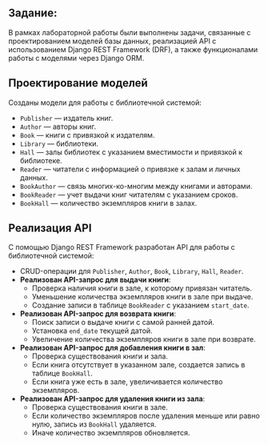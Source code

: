 ## **Задание:**

В рамках лабораторной работы были выполнены задачи, связанные с проектированием моделей базы данных, реализацией API с использованием Django REST Framework (DRF), а также функционалами работы с моделями через Django ORM.

## **Проектирование моделей**  

Созданы модели для работы с библиотечной системой:

- `Publisher` — издатель книг.
- `Author` — авторы книг.
- `Book` — книги с привязкой к издателям.
- `Library` — библиотеки.
- `Hall` — залы библиотек с указанием вместимости и привязкой к библиотеке.
- `Reader` — читатели с информацией о привязке к залам и личных данных.
- `BookAuthor` — связь многих-ко-многим между книгами и авторами.
- `BookReader` — учет выдачи книг читателям с указанием сроков.
- `BookHall` — количество экземпляров книги в залах.

## **Реализация API**  
   
С помощью Django REST Framework разработан API для работы с библиотечной системой:

- CRUD-операции для `Publisher`, `Author`, `Book`, `Library`, `Hall`, `Reader`.
- **Реализован API-запрос для выдачи книги**:
  - Проверка наличия книги в зале, к которому привязан читатель.
  - Уменьшение количества экземпляров книги в зале при выдаче.
  - Создание записи в таблице `BookReader` с указанием `start_date`.
- **Реализован API-запрос для возврата книги**:
  - Поиск записи о выдаче книги с самой ранней датой.
  - Установка `end_date` текущей датой.
  - Увеличение количества экземпляров книги в зале при возврате.
- **Реализован API-запрос для добавления книги в зал**:
  - Проверка существования книги и зала.
  - Если книга отсутствует в указанном зале, создается запись в таблице `BookHall`.
  - Если книга уже есть в зале, увеличивается количество экземпляров.
- **Реализован API-запрос для удаления книги из зала**:
  - Проверка существования книги в зале.
  - Если количество экземпляров после удаления меньше или равно нулю, запись из `BookHall` удаляется.
  - Иначе количество экземпляров обновляется.